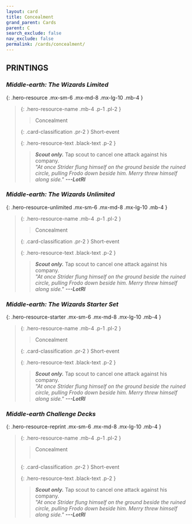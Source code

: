 ```yaml
---
layout: card
title: Concealment
grand_parent: Cards
parent: C
search_exclude: false
nav_exclude: false
permalink: /cards/concealment/
---
```


## PRINTINGS


### _Middle-earth: The Wizards Limited_

{: .hero-resource .mx-sm-6 .mx-md-8 .mx-lg-10 .mb-4 }
> {: .hero-resource-name .mb-4 .p-1 .pl-2 }
> > <div class="card-mp"></div>
> > <div class="card-name">Concealment</div>
>
> {: .card-classification .pr-2 }
> Short-event
>
> {: .hero-resource-text .black-text .p-2 }
> > _**Scout only.**_ Tap scout to cancel one attack against his company. <br>_"At once Strider flung himself on the ground beside the ruined circle, pulling Frodo down beside him. Merry threw himself along side."_ ***---&#65279;LotRI*** 
> 

### _Middle-earth: The Wizards Unlimited_

{: .hero-resource-unlimited .mx-sm-6 .mx-md-8 .mx-lg-10 .mb-4 }
> {: .hero-resource-name .mb-4 .p-1 .pl-2 }
> > <div class="card-mp"></div>
> > <div class="card-name">Concealment</div>
>
> {: .card-classification .pr-2 }
> Short-event
>
> {: .hero-resource-text .black-text .p-2 }
> > _**Scout only.**_ Tap scout to cancel one attack against his company. <br>_"At once Strider flung himself on the ground beside the ruined circle, pulling Frodo down beside him. Merry threw himself along side."_ ***---&#65279;LotRI*** 
> 

### _Middle-earth: The Wizards Starter Set_

{: .hero-resource-starter .mx-sm-6 .mx-md-8 .mx-lg-10 .mb-4 }
> {: .hero-resource-name .mb-4 .p-1 .pl-2 }
> > <div class="card-mp"></div>
> > <div class="card-name">Concealment</div>
>
> {: .card-classification .pr-2 }
> Short-event
>
> {: .hero-resource-text .black-text .p-2 }
> > _**Scout only.**_ Tap scout to cancel one attack against his company. <br>_"At once Strider flung himself on the ground beside the ruined circle, pulling Frodo down beside him. Merry threw himself along side."_ ***---&#65279;LotRI*** 
> 

### _Middle-earth Challenge Decks_

{: .hero-resource-reprint .mx-sm-6 .mx-md-8 .mx-lg-10 .mb-4 }
> {: .hero-resource-name .mb-4 .p-1 .pl-2 }
> > <div class="card-mp"></div>
> > <div class="card-name">Concealment</div>
> > &nbsp;
>
> {: .card-classification .pr-2 }
> Short-event
>
> {: .hero-resource-text .black-text .p-2 }
> > _**Scout only.**_ Tap scout to cancel one attack against his company. <br>_"At once Strider flung himself on the ground beside the ruined circle, pulling Frodo down beside him. Merry threw himself along side."_ ***---&#65279;LotRI*** 
> 
